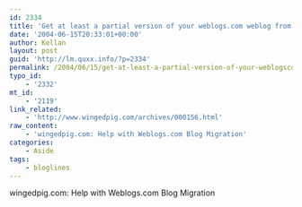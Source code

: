 ```yaml
---
id: 2334
title: 'Get at least a partial version of your weblogs.com weblog from Bloglines.'
date: '2004-06-15T20:33:01+00:00'
author: Kellan
layout: post
guid: 'http://lm.quxx.info/?p=2334'
permalink: /2004/06/15/get-at-least-a-partial-version-of-your-weblogscom-weblog-from-bloglines/
typo_id:
    - '2332'
mt_id:
    - '2119'
link_related:
    - 'http://www.wingedpig.com/archives/000156.html'
raw_content:
    - 'wingedpig.com: Help with Weblogs.com Blog Migration'
categories:
    - Aside
tags:
    - bloglines
---
```


wingedpig.com: Help with Weblogs.com Blog Migration